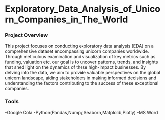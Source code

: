 # Exploratory_Data_Analysis_of_Unicorn_Companies_in_The_World
### Project Overview
This project focuses on conducting exploratory data analysis (EDA) on a comprehensive dataset encompassing unicorn companies worldwide. Through meticulous examination and visualization of key metrics such as funding, valuation etc. our goal is to uncover patterns, trends, and insights that shed light on the dynamics of these high-impact businesses. By delving into the data, we aim to provide valuable perspectives on the global unicorn landscape, aiding stakeholders in making informed decisions and understanding the factors contributing to the success of these exceptional companies.
### Tools
-Google Cola
-Python(Pandas,Numpy,Seaborn,Matplolib,Plotly)
-MS Word
